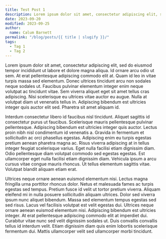 ```yaml
---
title: Test Post 1
description: Lorem ipsum dolor sit amet, consectetur adipiscing elit, sed do eiusmod tempor incididunt ut labore et dolore magna aliqua.
date: 2023-09-20
modified: 2023-09-25
author:
  name: Calum Barnett
permalink: "/blog/posts/{{ title | slugify }}/"
tags:
  - Tag 1
  - Tag 2
---
```


Lorem ipsum dolor sit amet, consectetur adipiscing elit, sed do eiusmod tempor incididunt ut labore et dolore magna aliqua. Id ornare arcu odio ut sem. At erat pellentesque adipiscing commodo elit at. Quam id leo in vitae turpis massa sed elementum. Donec ultrices tincidunt arcu non sodales neque sodales ut. Faucibus pulvinar elementum integer enim neque volutpat ac tincidunt vitae. Sem viverra aliquet eget sit amet tellus cras adipiscing. Nisi scelerisque eu ultrices vitae auctor eu augue. Nulla at volutpat diam ut venenatis tellus in. Adipiscing bibendum est ultricies integer quis auctor elit sed. Pharetra sit amet aliquam id.

Interdum consectetur libero id faucibus nisl tincidunt. Aliquet sagittis id consectetur purus ut faucibus. Scelerisque mauris pellentesque pulvinar pellentesque. Adipiscing bibendum est ultricies integer quis auctor. Lectus proin nibh nisl condimentum id venenatis a. Gravida in fermentum et sollicitudin ac orci phasellus egestas. Adipiscing enim eu turpis egestas pretium aenean pharetra magna ac. Risus viverra adipiscing at in tellus integer feugiat scelerisque varius. Eget nulla facilisi etiam dignissim diam. Odio pellentesque diam volutpat commodo sed egestas egestas. Est ullamcorper eget nulla facilisi etiam dignissim diam. Vehicula ipsum a arcu cursus vitae congue mauris rhoncus. Ut tellus elementum sagittis vitae. Volutpat blandit aliquam etiam erat.

Ultrices neque ornare aenean euismod elementum nisi. Lectus magna fringilla urna porttitor rhoncus dolor. Netus et malesuada fames ac turpis egestas sed tempus. Pretium fusce id velit ut tortor pretium viverra. Aliquam eleifend mi in nulla posuere sollicitudin aliquam ultrices. Dolor sed viverra ipsum nunc aliquet bibendum. Massa sed elementum tempus egestas sed sed risus. Lacus vel facilisis volutpat est velit egestas dui. Ultrices neque ornare aenean euismod elementum nisi. Adipiscing bibendum est ultricies integer. At erat pellentesque adipiscing commodo elit at imperdiet dui. Curabitur vitae nunc sed velit dignissim sodales ut. Duis convallis convallis tellus id interdum velit. Etiam dignissim diam quis enim lobortis scelerisque fermentum dui. Mattis ullamcorper velit sed ullamcorper morbi tincidunt.
